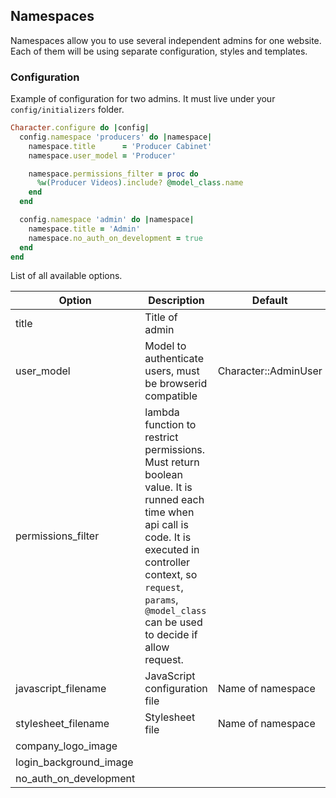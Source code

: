 ## Namespaces

Namespaces allow you to use several independent admins for one website. Each of them will be using separate configuration, styles and templates.

### Configuration

Example of configuration for two admins. It must live under your `config/initializers` folder.

```ruby
Character.configure do |config|
  config.namespace 'producers' do |namespace|
    namespace.title      = 'Producer Cabinet'
    namespace.user_model = 'Producer'

    namespace.permissions_filter = proc do
      %w(Producer Videos).include? @model_class.name
    end
  end

  config.namespace 'admin' do |namespace|
    namespace.title = 'Admin'
    namespace.no_auth_on_development = true
  end
end
```

List of all available options.

| Option                   | Description                   | Default   |
| ------------------------ | ----------------------------- | --------- |
| title                    | Title of admin                |           |
| user_model               | Model to authenticate users, must be browserid compatible | Character::AdminUser |
| permissions_filter       | lambda function to restrict permissions. Must return boolean value. It is runned each time when api call is code. It is executed in controller context, so `request`, `params`, `@model_class` can be used to decide if allow request. | |
| javascript_filename      | JavaScript configuration file | Name of namespace |
| stylesheet_filename      | Stylesheet file               | Name of namespace |
| company_logo_image       |                               |           |
| login_background_image   |                               |           |
| no_auth_on_development   |                               |           |

